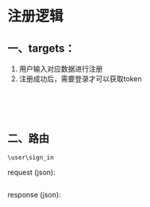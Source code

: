 # 注册逻辑

## 一、targets：
1. 用户输入对应数据进行注册
2. 注册成功后，需要登录才可以获取token

<br><br><br>

## 二、路由
```
\user\sign_in
```
request (json):
```json

```
response (json):
```json

```